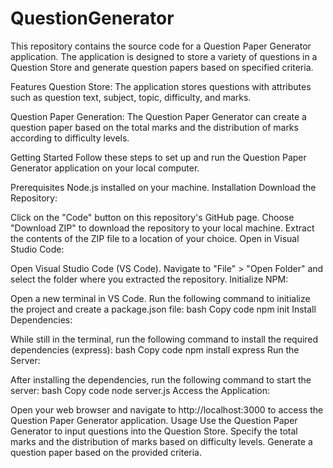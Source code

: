 # QuestionGenerator

This repository contains the source code for a Question Paper Generator application. The application is designed to store a variety of questions in a Question Store and generate question papers based on specified criteria.

Features
Question Store: The application stores questions with attributes such as question text, subject, topic, difficulty, and marks.

Question Paper Generation: The Question Paper Generator can create a question paper based on the total marks and the distribution of marks according to difficulty levels.

Getting Started
Follow these steps to set up and run the Question Paper Generator application on your local computer.

Prerequisites
Node.js installed on your machine.
Installation
Download the Repository:

Click on the "Code" button on this repository's GitHub page.
Choose "Download ZIP" to download the repository to your local machine.
Extract the contents of the ZIP file to a location of your choice.
Open in Visual Studio Code:

Open Visual Studio Code (VS Code).
Navigate to "File" > "Open Folder" and select the folder where you extracted the repository.
Initialize NPM:

Open a new terminal in VS Code.
Run the following command to initialize the project and create a package.json file:
bash
Copy code
npm init
Install Dependencies:

While still in the terminal, run the following command to install the required dependencies (express):
bash
Copy code
npm install express
Run the Server:

After installing the dependencies, run the following command to start the server:
bash
Copy code
node server.js
Access the Application:

Open your web browser and navigate to http://localhost:3000 to access the Question Paper Generator application.
Usage
Use the Question Paper Generator to input questions into the Question Store.
Specify the total marks and the distribution of marks based on difficulty levels.
Generate a question paper based on the provided criteria.
